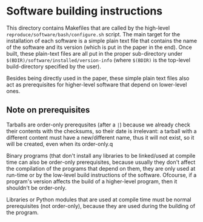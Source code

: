 Software building instructions
==============================

This directory contains Makefiles that are called by the high-level
`reproduce/software/bash/configure.sh` script. The main target for the
installation of each software is a simple plain text file that contains the
name of the software and its version (which is put in the paper in the
end). Once built, these plain-text files are all put in the proper
sub-directory under `$(BDIR)/software/installed/version-info` (where
`$(BDIR)` is the top-level build-directory specified by the user).

Besides being directly used in the paper, these simple plain text files
also act as prerequisites for higher-level software that depend on
lower-level ones.

Note on prerequisites
---------------------

Tarballs are order-only prerequsites (after a `|`) because we already
check their contents with the checksums, so their date is irrelevant: a
tarball with a different content must have a new/different name, thus it
will not exist, so it will be created, even when its order-only.q

Binary programs (that don't install any libraries to be linked/used at
compile time can also be order-only prerequisites, because usually they
don't affect the compilation of the programs that depend on them, they
are only used at run-time or by the low-level build instructions of the
software. Ofcourse, if a program's version affects the build of a
higher-level program, then it shouldn't be order-only.

Libraries or Python modules that are used at compile time must be normal
prerequisites (not order-only), because they are used during the building
of the program.